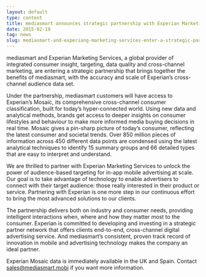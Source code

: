 ```yaml
---
layout: default
type: content
title: mediasmart announces strategic partnership with Experian Marketing Services
date: 2015-02-19
tag: news
slug: mediasmart-and-experiang-marketing-services-enter-a-strategic-partnership-2
---
```


mediasmart and Experian Marketing Services, a global provider of integrated consumer insight, targeting, data quality and cross-channel marketing, are entering a strategic partnership that brings together the benefits of mediasmart, with the accuracy and scale of Experian’s cross-channel audience data set.

Under the partnership, mediasmart customers will have access to Experian’s Mosaic, its comprehensive cross-channel consumer classification, built for today&#8217;s hyper-connected world. Using new data and analytical methods, brands get access to deeper insights on consumer lifestyles and behaviour to make more informed media buying decisions in real time. Mosaic gives a pin-sharp picture of today&#8217;s consumer, reflecting the latest consumer and societal trends. Over 850 million pieces of information across 450 different data points are condensed using the latest analytical techniques to identify 15 summary groups and 66 detailed types that are easy to interpret and understand.

We are thrilled to partner with Experian Marketing Services to unlock the power of audience-based targeting for in-app mobile advertising at scale. Our goal is to take advantage of technology to enable advertisers to connect with their target audience: those really interested in their product or service. Partnering with Experian is one more step in our continuous effort to bring the most advanced solutions to our clients.

The partnership delivers both on industry and consumer needs, providing intelligent interactions when, where and how they matter most to the consumer. Experian is committed to developing and investing in a strategic partner network that offers clients end-to-end, cross-channel digital advertising service. And mediasmart’s consistent, proven track record of innovation in mobile and advertising technology makes the company an ideal partner.

Experian Mosaic data is immediately available in the UK and Spain. Contact sales@mediasmart.mobi if you want more information.
